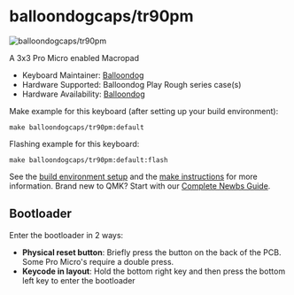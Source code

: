 # balloondogcaps/tr90pm

![balloondogcaps/tr90pm](https://imgur.com/AO5anzZ)

A 3x3 Pro Micro enabled Macropad

* Keyboard Maintainer: [Balloondog](https://instagram.com/balloondogcaps)
* Hardware Supported: Balloondog Play Rough series case(s)
* Hardware Availability: [Balloondog](http://store.balloondog.nl)   

Make example for this keyboard (after setting up your build environment):

    make balloondogcaps/tr90pm:default

Flashing example for this keyboard:

    make balloondogcaps/tr90pm:default:flash

See the [build environment setup](https://docs.qmk.fm/#/getting_started_build_tools) and the [make instructions](https://docs.qmk.fm/#/getting_started_make_guide) for more information. Brand new to QMK? Start with our [Complete Newbs Guide](https://docs.qmk.fm/#/newbs).

## Bootloader

Enter the bootloader in 2 ways:
* **Physical reset button**: Briefly press the button on the back of the PCB. Some Pro Micro's require a double press.
* **Keycode in layout**: Hold the bottom right key and then press the bottom left key to enter the bootloader
